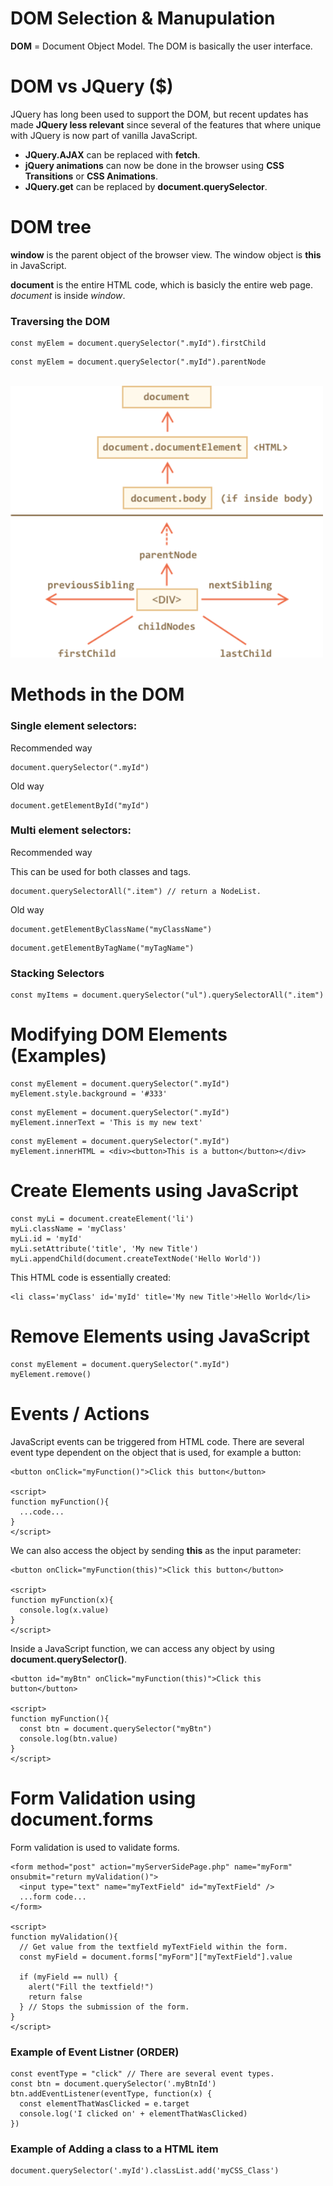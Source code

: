 
# DOM Selection & Manupulation
**DOM** = Document Object Model. The DOM is basically the user interface. 



# DOM vs JQuery ($)
JQuery has long been used to support the DOM, but recent updates has made **JQuery less relevant** since several of the features that where unique with JQuery is now part of vanilla JavaScript. 
* **JQuery.AJAX** can be replaced with **fetch**. 
* **jQuery animations** can now be done in the browser using **CSS Transitions** or **CSS Animations**.
* **JQuery.get** can be replaced by **document.querySelector**.



# DOM tree
**window** is the parent object of the browser view. 
The window object is **this** in JavaScript. 

**document** is the entire HTML code, which is basicly the entire web page.
*document* is inside *window*. 

### Traversing the DOM
```
const myElem = document.querySelector(".myId").firstChild
```
```
const myElem = document.querySelector(".myId").parentNode
```

<br>
<img src="images/traversing_the_DOM.png" width="500">
<br>



# Methods in the DOM

### Single element selectors:
Recommended way
```
document.querySelector(".myId")
```
Old way
```
document.getElementById("myId")
```

### Multi element selectors:
Recommended way

This can be used for both classes and tags. 
```
document.querySelectorAll(".item") // return a NodeList. 
```
Old way
```
document.getElementByClassName("myClassName")
```
```
document.getElementByTagName("myTagName")
```

### Stacking Selectors
```
const myItems = document.querySelector("ul").querySelectorAll(".item")
```



# Modifying DOM Elements (Examples)
```
const myElement = document.querySelector(".myId")
myElement.style.background = '#333'
```
```
const myElement = document.querySelector(".myId")
myElement.innerText = 'This is my new text'
```
```
const myElement = document.querySelector(".myId")
myElement.innerHTML = <div><button>This is a button</button></div>
```



# Create Elements using JavaScript
```
const myLi = document.createElement('li')
myLi.className = 'myClass'
myLi.id = 'myId'
myLi.setAttribute('title', 'My new Title')
myLi.appendChild(document.createTextNode('Hello World'))
```

This HTML code is essentially created:

```
<li class='myClass' id='myId' title='My new Title'>Hello World</li>
```



# Remove Elements using JavaScript
```
const myElement = document.querySelector(".myId")
myElement.remove()
```



# Events / Actions
JavaScript events can be triggered from HTML code.
There are several event type dependent on the object that is used, for example a button:
```
<button onClick="myFunction()">Click this button</button>

<script>
function myFunction(){
  ...code...
}
</script>
```
We can also access the object by sending **this** as the input parameter: 
```
<button onClick="myFunction(this)">Click this button</button>

<script>
function myFunction(x){
  console.log(x.value)
}
</script>
```
Inside a JavaScript function, we can access any object by using **document.querySelector()**.

```
<button id="myBtn" onClick="myFunction(this)">Click this button</button>

<script>
function myFunction(){
  const btn = document.querySelector("myBtn")
  console.log(btn.value)
}
</script>
```



# Form Validation using document.forms
Form validation is used to validate forms. 

```
<form method="post" action="myServerSidePage.php" name="myForm" onsubmit="return myValidation()">
  <input type="text" name="myTextField" id="myTextField" />
  ...form code...
</form>

<script>
function myValidation(){
  // Get value from the textfield myTextField within the form.
  const myField = document.forms["myForm"]["myTextField"].value 
  
  if (myField == null) {
    alert("Fill the textfield!")
    return false
  } // Stops the submission of the form. 
}
</script>
```



### Example of Event Listner (ORDER)
```
const eventType = "click" // There are several event types. 
const btn = document.querySelector('.myBtnId')
btn.addEventListener(eventType, function(x) {
  const elementThatWasClicked = e.target
  console.log('I clicked on' + elementThatWasClicked)
})
```

### Example of Adding a class to a HTML item
```
document.querySelector('.myId').classList.add('myCSS_Class')
```
